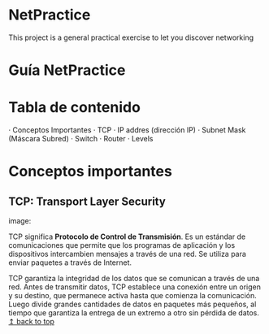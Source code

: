 # NetPractice
This project is a general practical exercise to let you discover networking
# Guía NetPractice

# Tabla de contenido

· Conceptos Importantes
· TCP
· IP addres (dirección IP)
· Subnet Mask (Máscara Subred)
· Switch
· Router
· Levels

# Conceptos importantes

## TCP: Transport Layer Security

image:

TCP significa <strong>Protocolo de Control de Transmisión</strong>. Es un estándar de comunicaciones que permite que los programas de aplicación y los dispositivos intercambien mensajes a través de una red. Se utiliza para enviar paquetes a través de Internet.

TCP garantiza la integridad de los datos que se comunican a través de una red. Antes de transmitir datos, TCP establece una conexión entre un origen y su destino, que permanece activa hasta que comienza la comunicación. Luego divide grandes cantidades de datos en paquetes más pequeños, al tiempo que garantiza la entrega de un extremo a otro sin pérdida de datos.
<br>
<a href="#top">↥ back to top</a> 
</br>

